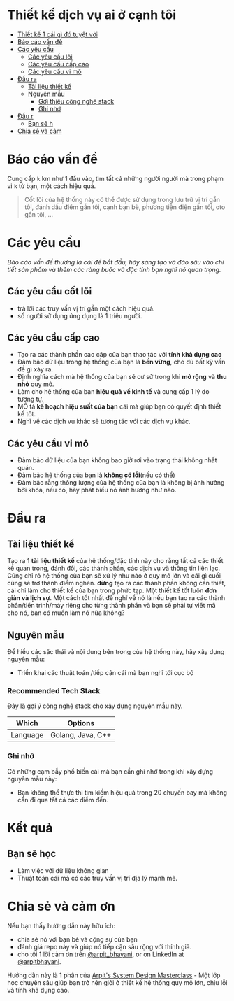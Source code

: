 Thiết kế dịch vụ ai ở cạnh tôi
===

<!--ts-->
* [Thiết kế 1 cái gì đó tuyệt vời](#design-something-awesome)
* [Báo cáo vấn đề](#problem-statement)
* [Các yêu cầu ](#requirements)
   * [Các yêu cầu lõi](#core-requirements)
   * [Các yêu cầu cấp cao](#high-level-requirements)
   * [Các yêu cầu vi mô](#micro-requirements)
* [Đầu ra ](#output)
   * [Tài liệu thiết kế](#design-document)
   * [Nguyên mẫu ](#prototype)
      * [Gới thiệu công nghệ stack](#recommended-tech-stack)
      * [Ghi nhớ](#keep-in-mind)
* [Đầu r](#outcome)
   * [Bạn sẽ h](#youll-learn)
* [Chia sẻ và cảm ](#share-and-shoutout)
<!--te-->

# Báo cáo vấn đề 

Cung cấp `k` km như 1 đầu vào, tìm tất cả những người người mà trong phạm vi `k` từ bạn, một cách hiệu quả.


>Cốt lõi của hệ thống này có thể được sử dụng trong lưu trữ vị trí gần tôi, đánh dấu điểm gần tôi, cạnh bạn bè, phương tiện điện gần tôi, oto gần tôi, ...

# Các yêu cầu 

<!--rs-->
*Báo cáo vấn đề thường là cái để bắt đầu, hãy sáng tạo và đào sâu vào chi tiết sản phẩm và thêm các ràng buộc và đặc tính bạn nghĩ nó quan trọng.*
<!--re-->

## Các yêu cầu cốt lõi

- trả lời các truy vấn vị trí gần một cách hiệu quả.
- số người sử dụng ứng dụng là 1 triệu người.
 

##  Các yêu cầu cấp cao 
<!--hs-->
- Tạo ra các thành phần cao câp của bạn thao tác với **tính khả dụng cao**
- Đảm bảo dữ liệu trong hệ thống của bạn là **bền vững**, cho dù bất kỳ vấn đề gì xảy ra.
- Định nghĩa cách mà hệ thống của bạn sẽ cư sử trong khi **mở rộng** và **thu nhỏ** quy mô. 
- Làm cho hệ thống của bạn **hiệu quả về kinh tế** và cung cấp 1 lý do tương tự.
- MÔ tả **kế hoạch hiệu suất của bạn** cái mà giúp bạn có quyết định thiết kế tôt.
- Nghĩ về các dịch vụ khác sẽ tương tác với các dịch vụ khác.
 
<!--he-->

##  Các yêu cầu vi mô 
<!--ms-->
- Đảm bảo dữ liệu của bạn không bao giờ rơi vào trạng thái không nhất quán.
- Đảm bảo hệ thống của bạn là **không có lỗi**(nếu có thể)
- Đảm bảo rằng thông lượng của hệ thống của bạn là không bị ảnh hưởng bởi khóa, nếu có, hãy phát biểu nó ảnh hưởng như  nào.
<!--me-->

# Đầu ra 

## Tài liệu thiết kế 
<!--ds-->
Tạo ra 1 **tài liệu thiết kế** của hệ thống/đặc tính này cho rằng tất cả các thiết kế quan trọng, đánh đổi, các thành phần, các dịch vụ và thông tin liên lạc. Cũng chỉ rõ hệ thống của bạn sẽ xử lý như nào ở quy mô lớn và cái gì cuối cùng sẽ trở thành điểm nghẽn.
 **đừng** tạo ra các thành phần không cần thiết, cái chỉ làm cho thiết kế của bạn trong phức tạp. Một thiết kế tốt luôn **đơn giản và lịch sự**. Một cách  tốt nhất để nghĩ về nó là nếu bạn tạo ra các thành phần/tiến trình/máy riêng cho từng thành phần và bạn sẽ phải tự viết mã cho nó, bạn có muốn làm nó nữa không?

<!--de-->

## Nguyên mẫu 

Để hiểu các săc thái và nội dung bên trong của hệ thống này, hãy xây dựng nguyên mẫu: 
- Triển khai các thuật toán /tiếp cận cái mà bạn nghĩ tới cục bộ



###  Recommended Tech Stack

Đây là gợi ý công nghệ stack cho xây dựng nguyên mẫu này.


|Which|Options|
|-----|-----|
|Language|Golang, Java, C++|

###  Ghi nhớ 

Có những cạm bẫy phổ biến cái mà bạn cần ghi nhớ trong khi xây dựng nguyên mẫu này: 
- Bạn không thể thực thi tìm kiếm hiệu quả trong 20 chuyến bay mà không cần đi qua tất cả các diểm đến.



# Kết quả 


##  Bạn sẽ học 
- Làm việc với dữ liệu không gian 
- Thuật toán cái mà có các truy vấn vị trí địa lý mạnh mẽ.


<!--fs-->
#  Chia sẻ và cảm ơn 
Nếu bạn thấy hướng dẫn này hữu ích: 
- chia sẻ nó với bạn bè và cộng sự của bạn 
- đánh giá repo này  và giúp nó tiếp cận sâu rộng với thính giả.
- cho tôi 1 lời cảm ơn trên [@arpit_bhayani](https://twitter.com/@arpit_bhayani), or on LinkedIn at [@arpitbhayani](https://www.linkedin.com/in/arpitbhayani/).

Hướng dẫn này là 1 phần của  [Arpit's System Design Masterclass](https://arpitbhayani.me/masterclass) - Một lớp học chuyên sâu giúp bạn trở nên giỏi ở thiết kế hệ thống quy mô lớn, chịu lỗi và tính khả dụng cao.
<!--fe-->